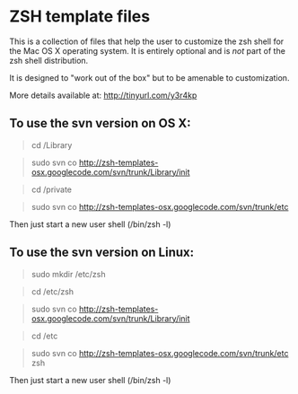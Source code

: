 # ZSH template files #

This is a collection of files that help the user to customize the zsh shell for the Mac OS X operating system. It is entirely optional and is _not_ part of  the  zsh shell distribution.

It is designed to "work out of the box" but to be amenable to customization.

More details available at:  http://tinyurl.com/y3r4kp

## To use the svn version on OS X: ##

> cd /Library

> sudo svn co http://zsh-templates-osx.googlecode.com/svn/trunk/Library/init

> cd /private

> sudo svn co http://zsh-templates-osx.googlecode.com/svn/trunk/etc


Then just start a new user shell (/bin/zsh -l)

## To use the svn version on Linux: ##

> sudo mkdir /etc/zsh

> cd /etc/zsh

> sudo svn co http://zsh-templates-osx.googlecode.com/svn/trunk/Library/init

> cd /etc

> sudo svn co http://zsh-templates-osx.googlecode.com/svn/trunk/etc zsh


Then just start a new user shell (/bin/zsh -l)